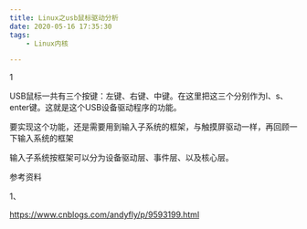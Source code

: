 ```yaml
---
title: Linux之usb鼠标驱动分析
date: 2020-05-16 17:35:30
tags:
	- Linux内核

---
```


1

USB鼠标一共有三个按键：左键、右键、中键。在这里把这三个分别作为l、s、enter键。这就是这个USB设备驱动程序的功能。

要实现这个功能，还是需要用到输入子系统的框架，与触摸屏驱动一样，再回顾一下输入系统的框架

 输入子系统按框架可以分为设备驱动层、事件层、以及核心层。

参考资料

1、

https://www.cnblogs.com/andyfly/p/9593199.html